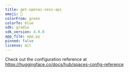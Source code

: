 ```yaml
---
title: get-openai-sess-api
emoji: 👀
colorFrom: green
colorTo: blue
sdk: gradio
sdk_version: 4.9.0
app_file: app.py
pinned: false
license: mit
---
```


Check out the configuration reference at https://huggingface.co/docs/hub/spaces-config-reference